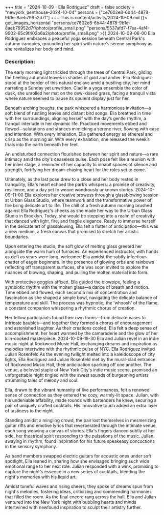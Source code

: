 +++
title = "2024-10-09 - Ella Rodriguez"
draft = false
society = "newyork_penthouse-2024-10-04"
persons = ["ce7602e8-6b44-4878-9b1e-8aeb79952d7f"]
+++
This is content/activity/2024-10-09.md
{{< get_images_horizontal "persons/ce7602e8-6b44-4878-9b1e-8aeb79952d7f/photo/profile_small.png" "persons/5537afd7-f7ea-4af4-9902-85c9f402b6a2/photo/profile_small.png" >}}
2024-10-09-08-00
Ella Rodriguez embraces a peaceful yoga session beneath Central Park's autumn canopies, grounding her spirit with nature's serene symphony as she revitalizes her body and mind.
### Description:

The early morning light trickled through the trees of Central Park, gilding the fleeting autumnal leaves in shades of gold and amber. Ella Rodriguez stood at the border of this natural enclave amid a bustling city, her mind narrating a Sunday yet unwritten. Clad in a yoga ensemble the color of dusk, she unrolled her mat on the dew-kissed grass, facing a tranquil vista where nature seemed to pause its opulent display just for her.

Beneath arching boughs, the park whispered a harmonious invitation—a soft blend of rustling leaves and distant bird songs. Ella breathed in time with her surroundings, aligning herself with the day’s gentle rhythm, a tranquil interlude in her dynamic life. Practiced movements ebbed and flowed—salutations and stances mimicking a serene river, flowing with ease and intention. With every inhalation, Ella gathered energy as ethereal and crisp as the morning air. With every exhalation, she released the week’s trials into the earth beneath her feet.

An undisturbed connection flourished between her spirit and nature—a rare intimacy amid the city's ceaseless pulse. Each pose felt like a reunion with her inner stage, a reminder of her capacity to inhabit spaces of silence and strength, fortifying her dream-chasing heart for the roles yet to come.

Ultimately, as the last pose drew to a close and her body rested in tranquility, Ella's heart echoed the park’s whispers: a promise of creativity, resilience, and a day yet to weave wondrously unknown stories.
2024-10-09-11-00
Ella explores her creative prowess through a glassblowing session at Urban Glass Studio, where teamwork and the transformative power of fire bring delicate art to life.
The chill of a fresh autumn morning brushed against Ella Rodriguez's cheeks as she made her way to the Urban Glass Studio in Brooklyn. Today, she would be stepping into a realm of creativity that danced with light, fire, and fragile elegance. Ready to immerse herself in the delicate art of glassblowing, Ella felt a flutter of anticipation—this was a new medium, a fresh canvas that promised to stretch her artistic boundaries.

Upon entering the studio, the soft glow of melting glass greeted her alongside the warm hum of furnaces. An experienced instructor, with hands as deft as years were long, welcomed Ella amidst the subtly infectious chatter of eager beginners. In the presence of glowing orbs and rainbows reflecting off transparent surfaces, she was soon invited to explore the nuances of blowing, shaping, and pulling the molten material into form.

With protective goggles affixed, Ella guided the blowpipe, feeling a symbiotic rhythm with the molten glass—a dance of breath and motion. Time ebbed and flowed, each second a mix of concentration and fascination as she shaped a simple bowl, navigating the delicate balance of temperature and skill. The process was hypnotic; the 'whoosh' of the flame, a constant companion whispering a rhythmic chorus of creation. 

Her fellow participants found their own forms—from delicate vases to intricate baubles—and together they formed a chorus of encouragement and astonished laughter. As their creations cooled, Ella felt a deep sense of accomplishment, her heart warmed by the camaraderie and the glow of her kiln-cooked masterpiece.
2024-10-09-19-30
Ella and Julian revel in an indie music night at Rockwood Music Hall, exchanging dreams and inspiration as melodies intertwine with the rhythmic pulse of NYC.
Ella Rodriguez invited Julian Rosenfeld
As the evening twilight melted into a kaleidoscope of city lights, Ella Rodriguez and Julian Rosenfeld met by the mural-clad entrance of Rockwood Music Hall, their anticipation sparking off one another. The venue, a beloved staple of New York City's indie music scene, promised an unforgettable night tingled with the sweet sounds of burgeoning artists strumming tales of melody and soul.

Ella, drawn to the vibrant humanity of live performances, felt a renewed sense of connection as they entered the cozy, warmly-lit space. Julian, with his undeniable affability, made rounds with bartenders he knew, securing a pair of uniquely crafted cocktails. His innovative touch added an extra layer of tastiness to the night.

Standing amidst a mingling crowd, the pair lost themselves in mesmerizing guitar rifts and emotive lyrics that reverberated through the intimate venue, each song weaving a canvas of stories. Ella's fingers danced subtly at her side, her theatrical spirit responding to the pulsations of the music. Julian, swaying in rhythm, found inspiration for his future speakeasy concoctions in the sensory symphony.

As band members swapped electric guitars for acoustic ones under soft spotlight, Ella leaned in, sharing how she envisaged bringing such wide emotional range to her next role. Julian responded with a wink, promising to capture the night's essence in a new series of cocktails, blending the night's memories with his liquid art.

Amidst tuneful waves and rising cheers, they spoke of dreams spun from night's melodies, fostering ideas, criticizing and commending harmonies that filled the room. As the final encore rang across the hall, Ella and Julian ventured into the New York night with bubbling hearts and minds intertwined with newfound inspiration to sculpt their artistry further.
